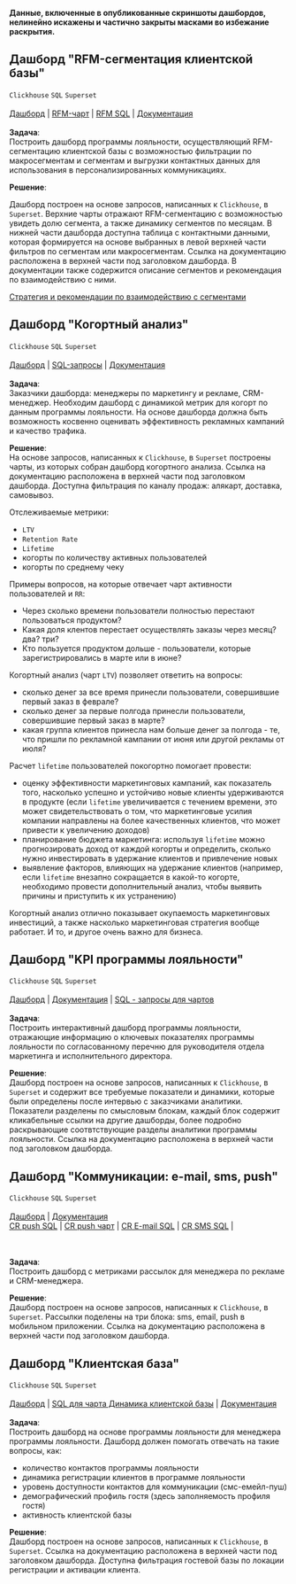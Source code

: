 **Данные, включенные в опубликованные скриншоты дашбордов, нелинейно искажены и частично закрыты масками во избежание раскрытия.**

## Дашборд "RFM-сегментация клиентской базы"
`Clickhouse` `SQL` `Superset` <br><br>
[Дашборд](https://drive.google.com/file/d/1uZDuMJm9s1timzMFu1VqfdxmSpkYwd0b/view?usp=drive_link) | 
[RFM-чарт](https://drive.google.com/file/d/19gN3bHp19ePkfJJ2K1sd7dergSzEQlQO/view?usp=drive_link) |
[RFM SQL](https://github.com/annapavlovads/DA_portfolio/blob/main/abc_xyz_rfm_ltv_cohorts/clients_rest/RFM_sql/RFM_request.sql) 
| [Документация](https://www.evernote.com/shard/s436/sh/ac5dc1a8-46d7-3db6-5685-9216ef8d05a3/9l16bOjuZoh32fXgk_saVZDTdL185IlqMa1Ew1ZGU0OwOi2nDWDimM-oRA) 
<br><br>
**Задача**: <br>
Построить дашборд программы лояльности, осуществляющий RFM-сегментацию клиентской базы с возможностью фильтрации по макросегментам и сегментам и выгрузки контактных данных  для использования в персонализированных коммуникациях. <br>

**Решение**: <br>

Дашборд построен на основе запросов, написанных к `Clickhouse`, в `Superset`. Верхние чарты отражают RFM-сегментацию с возможностью увидеть долю сегмента, а также динамику сегментов по месяцам. В нижней части дашборда доступна таблица с контактными данными, которая формируется на основе выбранных в левой верхней части фильтров по сегментам или макросегментам. Ссылка на документацию расположена в верхней части под заголовком дашборда. В документации также содержится описание сегментов и рекомендация по взаимодействию с ними. <br>

[Стратегия и рекомендации по взаимодействию с сегментами](https://github.com/annapavlovads/DA_portfolio/blob/main/abc_xyz_rfm_ltv_cohorts/clients_rest/RFM_sql/RFM_advice.md)

## Дашборд "Когортный анализ"
`Clickhouse` `SQL` `Superset` <br><br>
[Дашборд](https://drive.google.com/file/d/1dRhG_0Fvu3KK26tUaAO3wwXrvdwB_pNO/view?usp=drive_link) | 
[SQL-запросы](https://github.com/annapavlovads/DA_portfolio/tree/main/dashboards/pl_cohorts_db) | 
[Документация](https://www.evernote.com/shard/s436/sh/7559a7a2-08ce-8679-5599-0e9787210494/5Nlqn974dzuO2r7xj4lCSczYKKz-zXWv2UAFcERvKoQg6aFnfZoI4z3Pew) 
<br><br>
**Задача**: <br>
Заказчики дашборда: менеджеры по маркетингу и рекламе, CRM-менеджер. Необходим дашборд с динамикой метрик для когорт по данным программы лояльности. На основе дашборда должна быть возможность косвенно оценивать эффективность рекламных кампаний и качество трафика. <br>

**Решение**: <br>
На основе запросов, написанных к `Clickhouse`, в `Superset` построены чарты, из которых собран дашборд когортного анализа. Ссылка на документацию расположена в верхней части под заголовком дашборда. Доступна фильтрация по каналу продаж: алякарт, доставка, самовывоз. <br> 

Отслеживаемые метрики: 
- `LTV`
- `Retention Rate`
- `Lifetime`
- когорты по количеству активных пользователей
- когорты по среднему чеку

Примеры вопросов, на которые отвечает чарт активности пользователей и `RR`:  
- Через сколько времени пользователи полностью перестают пользоваться продуктом? 
- Какая доля клентов перестает осуществлять заказы через месяц? два? три?  
- Кто пользуется продуктом дольше - пользователи, которые зарегистрировались в марте или в июне?
  
Когортный анализ (чарт `LTV`) позволяет ответить на вопросы: 
- сколько денег за все время принесли пользователи, совершившие первый заказ в феврале? 
- сколько денег за первые полгода принесли пользователи, совершившие первый заказ в марте? 
- какая группа клиентов принесла нам больше денег за полгода - те, что пришли по рекламной кампании от июня или другой рекламы от июля?

Расчет `lifetime` пользователей покогортно помогает провести:
- оценку эффективности маркетинговых кампаний, как показатель того, насколько успешно и устойчиво новые клиенты удерживаются в продукте (если `lifetime` увеличивается с течением времени, это может свидетельствовать о том, что маркетинговые усилия компании направлены на более качественных клиентов, что может привести к увеличению доходов)
- планирование бюджета маркетинга: используя `lifetime` можно прогнозировать доход от каждой когорты и определить, сколько нужно инвестировать в удержание клиентов и привлечение новых
- выявление факторов, влияющих на удержание клиентов (например, если `lifetime` внезапно сокращается в какой-то когорте, необходимо провести дополнительный анализ, чтобы выявить причины и приступить к их устранению) 
  
Когортный анализ отлично показывает окупаемость маркетинговых инвестиций, а также насколько маркетинговая стратегия вообще работает. И то, и другое очень важно для бизнеса. <br>

## Дашборд "KPI программы лояльности" 
`Clickhouse` `SQL` `Superset` <br><br>
[Дашборд](https://drive.google.com/file/d/1ldNpFI-zwc05LQJFEG-eq95d81koYz-V/view?usp=drive_link) | 
[Документация](https://www.evernote.com/shard/s436/sh/7a628624-b7b4-fb56-429e-ecfde83cd20a/JYdMdclnw0dDoWqEKewaTpTZEqL87W8sUE-Yz45ecOnFUQJdpBZDFV2tig) | 
[SQL - запросы для чартов](https://github.com/annapavlovads/DA_portfolio/tree/main/dashboards/pl_kpi) <br><br> 
**Задача**: <br>
Построить интерактивный дашборд программы лояльности, отражающие информацию о ключевых показателях программы лояльности по согласованному перечню для руководителя отдела маркетинга и исполнительного директора. <br>

**Решение**: <br>
Дашборд построен на основе запросов, написанных к `Clickhouse`, в `Superset` и содержит все требуемые показатели и динамики, которые были определены после интервью с заказчиками аналитики. Показатели разделены по смысловым блокам, каждый блок содержит кликабельные ссылки на другие дашборды, более подробно раскрывающие соотвтствующие разделы аналитики программы лояльности. Ссылка на документацию расположена в верхней части под заголовком дашборда. <br>

## Дашборд "Коммуникации: e-mail, sms, push"
`Clickhouse` `SQL` `Superset` <br><br>
[Дашборд]() | 
[Документация](https://www.evernote.com/shard/s436/client/snv?isnewsnv=true&noteGuid=c6eb72cb-f74d-b001-f8eb-fa71210b11f3&noteKey=asXpGePGu8hbvxfKUh_L0ZW8a9IQ_VRGG5wRKx18oaG_JKHSX7NMlAYoSw&sn=https%3A%2F%2Fwww.evernote.com%2Fshard%2Fs436%2Fsh%2Fc6eb72cb-f74d-b001-f8eb-fa71210b11f3%2FasXpGePGu8hbvxfKUh_L0ZW8a9IQ_VRGG5wRKx18oaG_JKHSX7NMlAYoSw&title=%25D0%2594%25D0%25B0%25D1%2588%25D0%25B1%25D0%25BE%25D1%2580%25D0%25B4%2B%2522%25D0%259A%25D0%25BE%25D0%25BC%25D0%25BC%25D1%2583%25D0%25BD%25D0%25B8%25D0%25BA%25D0%25B0%25D1%2586%25D0%25B8%25D0%25B8%253A%2B%25D0%25B2%25D1%2581%25D0%25B5%2B%25D0%25BA%25D0%25BE%25D0%25BC%25D0%25BC%25D1%2583%25D0%25BD%25D0%25B8%25D0%25BA%25D0%25B0%25D1%2586%25D0%25B8%25D0%25B8%2B%2528sms%252C%2Be-mail%252C%2Bpush%2529) <br>
[CR push SQL](https://github.com/annapavlovads/DA_portfolio/blob/main/dashboards/pl_cr_metrics/CR_push_campaign.sql) | 
[CR push чарт](https://drive.google.com/file/d/1ehGgpiUg9jU_vZbNNQ3TQO8HdB0P5sb7/view?usp=drive_link) | 
[CR E-mail SQL](https://github.com/annapavlovads/DA_portfolio/blob/main/dashboards/pl_cr_metrics/email_metrics.sql) |
[CR SMS SQL](https://github.com/annapavlovads/DA_portfolio/blob/main/dashboards/pl_cr_metrics/sms_metrics.sql) | 

<br><br>
**Задача**: <br>
Построить дашборд с метриками рассылок для менеджера по рекламе и CRM-менеджера. <br>

**Решение**: <br>
Дашборд построен на основе запросов, написанных к `Clickhouse`, в `Superset`. Рассылки поделены на три блока: sms, email, push в мобильном приложении. Ссылка на документацию расположена в верхней части под заголовком дашборда. <br>


## Дашборд "Клиентская база"
`Clickhouse` `SQL` `Superset` <br><br>
[Дашборд](https://drive.google.com/file/d/1pzoC0X92h4Cip3Y_auiIgQzUqmOhS1_7/view?usp=drive_link) | 
[SQL для чарта Динамика клиентской базы](https://github.com/annapavlovads/DA_portfolio/blob/main/dashboards/pl_kpi/%D0%94%D0%B8%D0%BD%D0%B0%D0%BC%D0%B8%D0%BA%D0%B0%20%D0%B3%D0%BE%D1%81%D1%82%D0%B5%D0%B2%D0%BE%D0%B9%20%D0%B1%D0%B0%D0%B7%D1%8B.sql)
| [Документация](https://www.evernote.com/shard/s436/sh/e2d56742-4afb-7d9a-78d5-e89be285ea62/NbFerp0DkhK0suZ5FDERVv39Teomq76rMMFTihpvJm03Rb_Ul2I7Lo18EQ) 
<br><br>
**Задача**: <br>
Построить дашборд на основе программы лояльности для менеджера программы лояльности. Дашборд должен помогать отвечать на такие вопросы, как: 
- количество контактов программы лояльности
- динамика регистрации клиентов в программе лояльности
- уровень доступности контактов для коммуникации (смс-емейл-пуш)
- демографический профиль гостя (здесь заполняемость профиля гостя)
- активность клиентской базы

**Решение**: <br>
Дашборд построен на основе запросов, написанных к `Clickhouse`, в `Superset`. Ссылка на документацию расположена в верхней части под заголовком дашборда. Доступна фильтрация гостевой базы по локации регистрации и активации клиента. <br>

